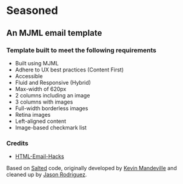 # Seasoned

## An MJML email template

### Template built to meet the following requirements

- Built using MJML
- Adhere to UX best practices (Content First)
- Accessible
- Fluid and Responsive (Hybrid)
- Max-width of 620px
- 2 columns including an image
- 3 columns with images
- Full-width borderless images
- Retina images
- Left-aligned content
- Image-based checkmark list

### Credits

- [HTML-Email-Hacks](https://github.com/FunWithEmail/HTML-Email-Hacks)

Based on [Salted](https://github.com/rodriguezcommaj/salted) code, originally developed by [Kevin Mandeville](http://twitter.com/KEVINgotbounce) and cleaned up by [Jason Rodriguez](http://twitter.com/rodriguezcommaj).
